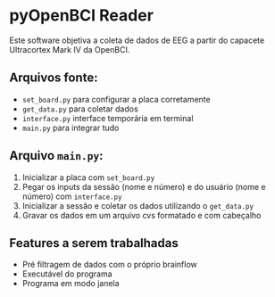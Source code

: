 # pyOpenBCI Reader

Este software objetiva a coleta de dados de EEG a partir do capacete Ultracortex Mark IV da OpenBCI.

## Arquivos fonte:

- `set_board.py` para configurar a placa corretamente
- `get_data.py` para coletar dados
- `interface.py` interface temporária em terminal
- `main.py` para integrar tudo

## Arquivo `main.py`:

1. Inicializar a placa com `set_board.py`
2. Pegar os inputs da sessão (nome e número) e do usuário (nome e número) com `interface.py`
3. Inicializar a sessão e coletar os dados utilizando o `get_data.py`
4. Gravar os dados em um arquivo cvs formatado e com cabeçalho

## Features a serem trabalhadas

- Pré filtragem de dados com o próprio brainflow
- Executável do programa
- Programa em modo janela
